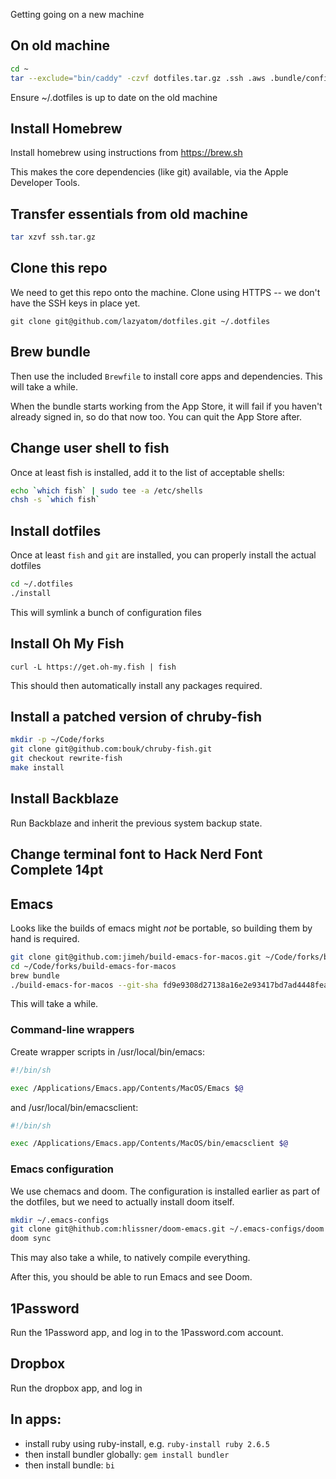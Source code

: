 Getting going on a new machine

## On old machine

``` sh
cd ~
tar --exclude="bin/caddy" -czvf dotfiles.tar.gz .ssh .aws .bundle/config .chef .config/gh .editorconfig .gem/credentials .gitconfig.private .homebrew-token .gnupg .irb_history .netrc .npmrc .s3cfg .sem.yaml .ssb/secret .ssb/gossip.json .zhistory bin org lazyatom.ovpn
```

Ensure ~/.dotfiles is up to date on the old machine

## Install Homebrew

Install homebrew using instructions from https://brew.sh

This makes the core dependencies (like git) available, via the Apple Developer Tools.

## Transfer essentials from old machine

``` sh
tar xzvf ssh.tar.gz 
```

## Clone this repo

We need to get this repo onto the machine. Clone using HTTPS -- we don't have the SSH keys in place yet.

`git clone git@github.com/lazyatom/dotfiles.git ~/.dotfiles`

## Brew bundle

Then use the included `Brewfile` to install core apps and dependencies. This will take a while.

When the bundle starts working from the App Store, it will fail if you haven't already signed in, so do that now too. You can quit the App Store after.

## Change user shell to fish

Once at least fish is installed, add it to the list of acceptable shells:

``` sh
echo `which fish` | sudo tee -a /etc/shells
chsh -s `which fish`
```

## Install dotfiles

Once at least `fish` and `git` are installed, you can properly install the actual dotfiles

``` sh
cd ~/.dotfiles
./install
```

This will symlink a bunch of configuration files

## Install Oh My Fish

`curl -L https://get.oh-my.fish | fish`

This should then automatically install any packages required.

## Install a patched version of chruby-fish

``` sh
mkdir -p ~/Code/forks
git clone git@github.com:bouk/chruby-fish.git
git checkout rewrite-fish
make install
```

## Install Backblaze

Run Backblaze and inherit the previous system backup state.

## Change terminal font to Hack Nerd Font Complete 14pt

## Emacs

Looks like the builds of emacs might _not_ be portable, so building them by hand is required.

``` sh
git clone git@github.com:jimeh/build-emacs-for-macos.git ~/Code/forks/build-emacs-for-macos
cd ~/Code/forks/build-emacs-for-macos
brew bundle
./build-emacs-for-macos --git-sha fd9e9308d27138a16e2e93417bd7ad4448fea40a feature/native-com
```

This will take a while.

### Command-line wrappers

Create wrapper scripts in /usr/local/bin/emacs:

```sh
#!/bin/sh

exec /Applications/Emacs.app/Contents/MacOS/Emacs $@
```

and /usr/local/bin/emacsclient:

``` sh
#!/bin/sh

exec /Applications/Emacs.app/Contents/MacOS/bin/emacsclient $@
```

### Emacs configuration

We use chemacs and doom. The configuration is installed earlier as part of the dotfiles, but we need to actually install doom itself.

``` sh
mkdir ~/.emacs-configs
git clone git@hithub.com:hlissner/doom-emacs.git ~/.emacs-configs/doom
doom sync
```

This may also take a while, to natively compile everything.

After this, you should be able to run Emacs and see Doom.

## 1Password

Run the 1Password app, and log in to the 1Password.com account.

## Dropbox

Run the dropbox app, and log in


## In apps:

* install ruby using ruby-install, e.g. `ruby-install ruby 2.6.5`
* then install bundler globally: `gem install bundler`
* then install bundle: `bi`
